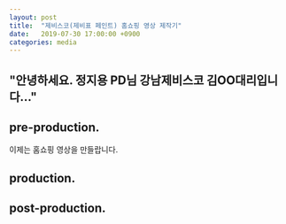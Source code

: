 ```yaml
---
layout: post
title:  "제비스코(제비표 페인트) 홈쇼핑 영상 제작기"
date:   2019-07-30 17:00:00 +0900
categories: media
---
```

## "안녕하세요. 정지용 PD님 강남제비스코 김OO대리입니다..."
## pre-production.
이제는 홈쇼핑 영상을 만들랍니다.
## production.
## post-production.